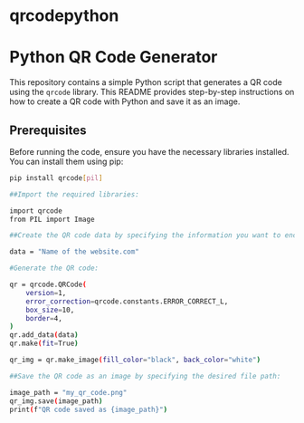 # qrcodepython
# Python QR Code Generator

This repository contains a simple Python script that generates a QR code using the `qrcode` library. This README provides step-by-step instructions on how to create a QR code with Python and save it as an image.

## Prerequisites

Before running the code, ensure you have the necessary libraries installed. You can install them using pip:

```bash
pip install qrcode[pil]

##Import the required libraries:

import qrcode
from PIL import Image

##Create the QR code data by specifying the information you want to encode in the QR code. For example, a website URL:

data = "Name of the website.com"

#Generate the QR code:

qr = qrcode.QRCode(
    version=1,
    error_correction=qrcode.constants.ERROR_CORRECT_L,
    box_size=10,
    border=4,
)
qr.add_data(data)
qr.make(fit=True)

qr_img = qr.make_image(fill_color="black", back_color="white")

##Save the QR code as an image by specifying the desired file path:

image_path = "my_qr_code.png"
qr_img.save(image_path)
print(f"QR code saved as {image_path}")





